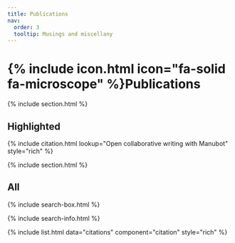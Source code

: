 ```yaml
---
title: Publications
nav:
  order: 3
  tooltip: Musings and miscellany
---
```


# {% include icon.html icon="fa-solid fa-microscope" %}Publications

{% include section.html %}

## Highlighted

{% include citation.html lookup="Open collaborative writing with Manubot" style="rich" %}

{% include section.html %}

## All

{% include search-box.html %}

{% include search-info.html %}

{% include list.html data="citations" component="citation" style="rich" %}
